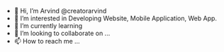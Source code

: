 - 👋 Hi, I’m Arvind @creatorarvind
- 👀 I’m interested in Developing Website, Mobile Application, Web App.
- 🌱 I’m currently learning 
- 💞️ I’m looking to collaborate on ...
- 📫 How to reach me ...

<!---
creatorarvind/creatorarvind is a ✨ special ✨ repository because its `README.md` (this file) appears on your GitHub profile.
You can click the Preview link to take a look at your changes.
--->
